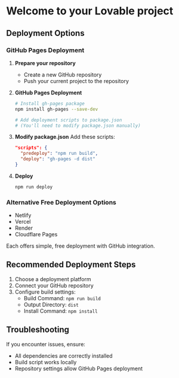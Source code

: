 
# Welcome to your Lovable project

## Deployment Options

### GitHub Pages Deployment

1. **Prepare your repository**
   - Create a new GitHub repository
   - Push your current project to the repository

2. **GitHub Pages Deployment**
   ```bash
   # Install gh-pages package
   npm install gh-pages --save-dev

   # Add deployment scripts to package.json
   # (You'll need to modify package.json manually)
   ```

3. **Modify package.json**
   Add these scripts:
   ```json
   "scripts": {
     "predeploy": "npm run build",
     "deploy": "gh-pages -d dist"
   }
   ```

4. **Deploy**
   ```bash
   npm run deploy
   ```

### Alternative Free Deployment Options
- Netlify
- Vercel
- Render
- Cloudflare Pages

Each offers simple, free deployment with GitHub integration.

## Recommended Deployment Steps

1. Choose a deployment platform
2. Connect your GitHub repository
3. Configure build settings:
   - Build Command: `npm run build`
   - Output Directory: `dist`
   - Install Command: `npm install`

## Troubleshooting
If you encounter issues, ensure:
- All dependencies are correctly installed
- Build script works locally
- Repository settings allow GitHub Pages deployment
